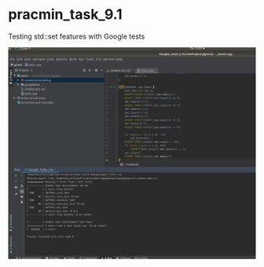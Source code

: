 # pracmin_task_9.1

Testing std::set features with Google tests

![picture](https://github.com/Bnaich/pracmin_task_9.1/blob/master/Screenshot%20from%202019-11-18%2012-25-27.png)
